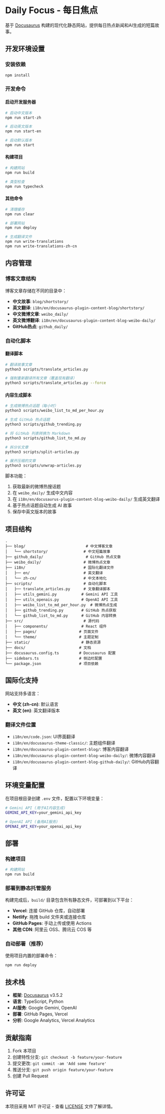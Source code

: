 # Daily Focus - 每日焦点

基于 [Docusaurus](https://docusaurus.io/) 构建的现代化静态网站，提供每日热点新闻和AI生成的短篇故事。

## 开发环境设置

### 安装依赖
```bash
npm install
```

### 开发命令

#### 启动开发服务器
```bash
# 启动中文版本
npm run start-zh

# 启动英文版本
npm run start-en

# 启动默认版本
npm run start
```

#### 构建项目
```bash
# 构建网站
npm run build

# 类型检查
npm run typecheck
```

#### 其他命令
```bash
# 清理缓存
npm run clear

# 部署网站
npm run deploy

# 生成翻译文件
npm run write-translations
npm run write-translations-zh-cn
```

## 内容管理

### 博客文章结构
博客文章存储在不同的目录中：
- **中文故事**: `blog/shortstory/`
- **英文翻译**: `i18n/en/docusaurus-plugin-content-blog/shortstory/`
- **中文微博文章**: `weibo_daily/`
- **英文微博翻译**: `i18n/en/docusaurus-plugin-content-blog-weibo-daily/`
- **GitHub热点**: `github_daily/`

### 自动化脚本

#### 翻译脚本
```bash
# 翻译故事文章
python3 scripts/translate_articles.py

# 强制重新翻译所有文章（覆盖现有翻译）
python3 scripts/translate_articles.py --force
```

#### 内容生成脚本
```bash
# 生成微博热点话题（每小时）
python3 scripts/weibo_list_to_md_per_hour.py

# 生成 GitHub 热点话题
python3 scripts/github_trending.py

# 将 GitHub 列表转换为 Markdown
python3 scripts/github_list_to_md.py

# 拆分长文章
python3 scripts/split-articles.py

# 展开压缩的文章
python3 scripts/unwrap-articles.py
```

脚本功能：
1. 获取最新的微博热搜话题
2. 在 `weibo_daily/` 生成中文内容
3. 在 `i18n/en/docusaurus-plugin-content-blog-weibo-daily/` 生成英文翻译
4. 基于热点话题自动生成 AI 故事
5. 保存中英文版本的故事

## 项目结构

```
.
├── blog/                           # 中文博客文章
│   └── shortstory/                # 中文短篇故事
├── github_daily/                   # GitHub 热点文章
├── weibo_daily/                   # 微博热点文章
├── i18n/                          # 国际化翻译文件
│   ├── en/                        # 英文翻译
│   └── zh-cn/                     # 中文本地化
├── scripts/                       # 自动化脚本
│   ├── translate_articles.py      # 文章翻译脚本
│   ├── utils_gemini.py           # Gemini API 工具
│   ├── utils_openais.py          # OpenAI API 工具
│   ├── weibo_list_to_md_per_hour.py  # 微博热点生成
│   ├── github_trending.py        # GitHub 热点获取
│   └── github_list_to_md.py      # GitHub 内容转换
├── src/                           # 源代码
│   ├── components/               # React 组件
│   ├── pages/                   # 页面文件
│   └── theme/                   # 主题定制
├── static/                       # 静态资源
├── docs/                        # 文档
├── docusaurus.config.ts         # Docusaurus 配置
├── sidebars.ts                  # 侧边栏配置
└── package.json                 # 项目依赖
```

## 国际化支持

网站支持多语言：
- **中文 (zh-cn)**: 默认语言
- **英文 (en)**: 英文翻译版本

### 翻译文件位置
- `i18n/en/code.json`: UI界面翻译
- `i18n/en/docusaurus-theme-classic/`: 主题组件翻译
- `i18n/en/docusaurus-plugin-content-blog/`: 博客内容翻译
- `i18n/en/docusaurus-plugin-content-blog-weibo-daily/`: 微博内容翻译
- `i18n/en/docusaurus-plugin-content-blog-github-daily/`: GitHub内容翻译

## 环境变量配置

在项目根目录创建 `.env` 文件，配置以下环境变量：

```bash
# Gemini API (用于AI内容生成)
GEMINI_API_KEY=your_gemini_api_key

# OpenAI API (备用AI服务)
OPENAI_API_KEY=your_openai_api_key
```

## 部署

### 构建项目
```bash
# 构建网站
npm run build
```

### 部署到静态托管服务
构建完成后，`build/` 目录包含所有静态文件，可部署到以下平台：

- **Vercel**: 连接 GitHub 仓库，自动部署
- **Netlify**: 拖拽 build 文件夹或连接仓库
- **GitHub Pages**: 手动上传或使用 Actions
- **其他 CDN**: 阿里云 OSS、腾讯云 COS 等

### 自动部署（推荐）
使用项目内置的部署命令：
```bash
npm run deploy
```

## 技术栈

- **框架**: [Docusaurus](https://docusaurus.io/) v3.5.2
- **语言**: TypeScript, Python
- **AI服务**: Google Gemini, OpenAI
- **部署**: GitHub Pages, Vercel
- **分析**: Google Analytics, Vercel Analytics

## 贡献指南

1. Fork 本项目
2. 创建特性分支: `git checkout -b feature/your-feature`
3. 提交更改: `git commit -am 'Add some feature'`
4. 推送分支: `git push origin feature/your-feature`
5. 创建 Pull Request

## 许可证

本项目采用 MIT 许可证 - 查看 [LICENSE](LICENSE) 文件了解详情。
